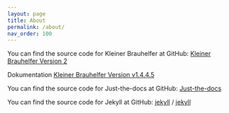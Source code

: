 ```yaml
---
layout: page
title: About
permalink: /about/
nav_order: 100
---
```


You can find the source code for Kleiner Brauhelfer at GitHub:
[Kleiner Brauhelfer Version 2](https://github.com/kleiner-brauhelfer/kleiner-brauhelfer-2)

Dokumentation [Kleiner Brauhelfer Version v1.4.4.5](https://www.joerum.de/kleiner-brauhelfer/doku.php)

You can find the source code for Just-the-docs at GitHub:
[Just-the-docs](https://github.com/pmarsceill/just-the-docs)

You can find the source code for Jekyll at GitHub:
[jekyll][jekyll-organization] /
[jekyll](https://github.com/jekyll/jekyll)


[jekyll-organization]: https://github.com/jekyll
